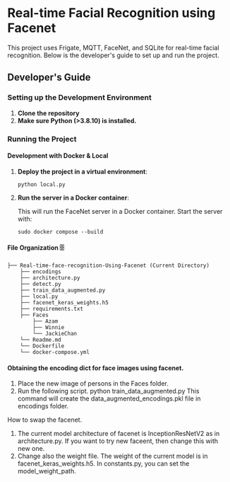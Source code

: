 # Real-time Facial Recognition using Facenet  

This project uses Frigate, MQTT, FaceNet, and SQLite for real-time facial recognition. Below is the developer's guide to set up and run the project.  

## Developer's Guide  

### Setting up the Development Environment  
1. **Clone the repository**  
2. **Make sure Python (>3.8.10) is installed.**  

### Running the Project  

#### Development with Docker & Local  

1. **Deploy the project in a virtual environment**:  
   ```shell  
   python local.py
2. **Run the server in a Docker container**:  
   
    This will run the FaceNet server in a Docker container. Start the server with:  
    ```shell  
    sudo docker compose --build

#### File Organization 🗄️

```shell
├── Real-time-face-recognition-Using-Facenet (Current Directory)  
    ├── encodings  
    ├── architecture.py  
    ├── detect.py  
    ├── train_data_augmented.py  
    ├── local.py  
    ├── facenet_keras_weights.h5  
    ├── requirements.txt  
    ├── Faces  
        ├── Azam  
        ├── Winnie  
        └── JackieChan  
    └── Readme.md  
    └── Dockerfile  
    └── docker-compose.yml
```

#### Obtaining the encoding dict for face images using facenet.

1. Place the new image of persons in the Faces folder.
2. Run the following script.
	python train_data_augmented.py
This command will create the data_augmented_encodings.pkl file in encodings folder.

How to swap the facenet.
1. The current model architecture of facenet is InceptionResNetV2 as in architecture.py. 
If you want to try new faceent, then change this with new one.
2. Change also the weight file.
The weight of the current model is in facenet_keras_weights.h5.
In constants.py, you can set the model_weight_path.
